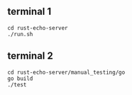 ## terminal 1

```
cd rust-echo-server
./run.sh
```

## terminal 2

```
cd rust-echo-server/manual_testing/go
go build
./test
```
